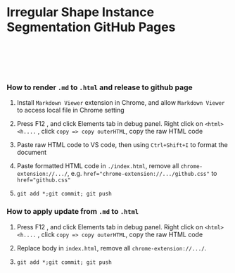 # Irregular Shape Instance Segmentation GitHub Pages

</br>
</br>
</br>
</br>

### How to render `.md` to `.html` and release to github page

1. Install `Markdown Viewer` extension in Chrome, and allow `Markdown Viewer` to access local file in Chrome setting

2. Press F12 , and click Elements tab in debug panel. Right click on `<html><h....` , click `copy => copy outerHTML`, copy the raw HTML code 

3. Paste raw HTML code to VS code, then using `Ctrl+Shift+I` to format the document

4. Paste formatted HTML code in `./index.html`, remove all `chrome-extension://.../`, e.g. `href="chrome-extension://.../github.css"` to `href="github.css"`

5. `git add *;git commit; git push`

### How to apply update from `.md` to `.html`

1. Press F12 , and click Elements tab in debug panel. Right click on `<html><h....` , click `copy => copy outerHTML`, copy the raw HTML code 

2. Replace body in `index.html`, remove all `chrome-extension://.../`.

3. `git add *;git commit; git push`